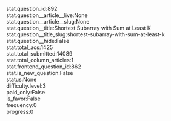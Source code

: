 stat.question_id:892  
stat.question__article__live:None  
stat.question__article__slug:None  
stat.question__title:Shortest Subarray with Sum at Least K  
stat.question__title_slug:shortest-subarray-with-sum-at-least-k  
stat.question__hide:False  
stat.total_acs:1425  
stat.total_submitted:14089  
stat.total_column_articles:1  
stat.frontend_question_id:862  
stat.is_new_question:False  
status:None  
difficulty.level:3  
paid_only:False  
is_favor:False  
frequency:0  
progress:0  
